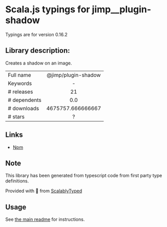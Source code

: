 
# Scala.js typings for jimp__plugin-shadow

Typings are for version 0.16.2

## Library description:
Creates a shadow on an image.

|                    |                 |
| ------------------ | :-------------: |
| Full name          | @jimp/plugin-shadow |
| Keywords           | - |
| # releases         | 21 |
| # dependents       | 0.0 |
| # downloads        | 4675757.666666667 |
| # stars            | ? |

## Links
- [Npm](https://www.npmjs.com/package/%40jimp%2Fplugin-shadow)
    


## Note
This library has been generated from typescript code from first party type definitions.

Provided with :purple_heart: from [ScalablyTyped](https://github.com/oyvindberg/ScalablyTyped)

## Usage
See [the main readme](../../readme.md) for instructions.


